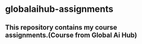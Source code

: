 # globalaihub-assignments
This repository contains my course assignments.(Course from Global Ai Hub)
-
